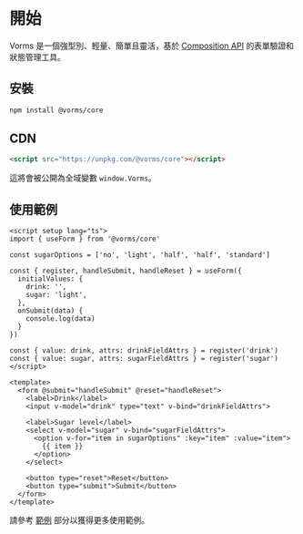 # 開始

Vorms 是一個強型別、輕量、簡單且靈活，基於 [Composition API](https://vuejs.org/guide/extras/composition-api-faq.html) 的表單驗證和狀態管理工具。

## 安裝

```bash
npm install @vorms/core
```

## CDN

```html
<script src="https://unpkg.com/@vorms/core"></script>
```
這將會被公開為全域變數 `window.Vorms`。

## 使用範例

```vue
<script setup lang="ts">
import { useForm } from '@vorms/core'

const sugarOptions = ['no', 'light', 'half', 'half', 'standard']

const { register, handleSubmit, handleReset } = useForm({
  initialValues: {
    drink: '',
    sugar: 'light',
  },
  onSubmit(data) {
    console.log(data)
  }
})

const { value: drink, attrs: drinkFieldAttrs } = register('drink')
const { value: sugar, attrs: sugarFieldAttrs } = register('sugar')
</script>

<template>
  <form @submit="handleSubmit" @reset="handleReset">
    <label>Drink</label>
    <input v-model="drink" type="text" v-bind="drinkFieldAttrs">

    <label>Sugar level</label>
    <select v-model="sugar" v-bind="sugarFieldAttrs">
      <option v-for="item in sugarOptions" :key="item" :value="item">
        {{ item }}
      </option>
    </select>

    <button type="reset">Reset</button>
    <button type="submit">Submit</button>
  </form>
</template>
```

請參考 [範例](/zh-tw/examples/) 部分以獲得更多使用範例。